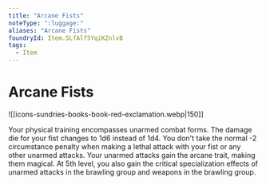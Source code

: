 ```yaml
---
title: "Arcane Fists"
noteType: ":luggage:"
aliases: "Arcane Fists"
foundryId: Item.5LfAlf5YqiKZnlvB
tags:
  - Item
---
```


# Arcane Fists
![[icons-sundries-books-book-red-exclamation.webp|150]]

Your physical training encompasses unarmed combat forms. The damage die for your fist changes to 1d6 instead of 1d4. You don't take the normal -2 circumstance penalty when making a lethal attack with your fist or any other unarmed attacks. Your unarmed attacks gain the arcane trait, making them magical. At 5th level, you also gain the critical specialization effects of unarmed attacks in the brawling group and weapons in the brawling group.
